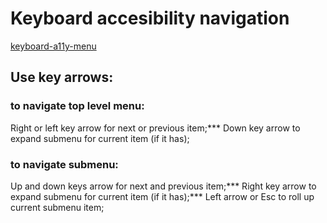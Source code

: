 
# Keyboard accesibility navigation

[keyboard-a11y-menu](https://itlen.github.io/keyboard-a11y-menu)

## Use key arrows: 

### to navigate top level menu:
Right or left key arrow for next or previous item;***
Down key arrow to expand submenu for current item (if it has); 

### to navigate submenu:
Up and down keys arrow for next and previous item;***
Right key arrow to expand submenu for current item (if it has);***
Left arrow or Esc to roll up current submenu item;
